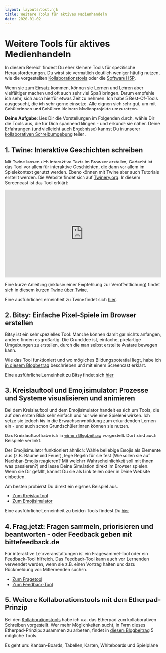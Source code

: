 ```yaml
---
layout: layouts/post.njk
title: Weitere Tools für aktives Medienhandeln
date: 2020-01-02
---
```


# Weitere Tools für aktives Medienhandeln

In diesem Bereich findest Du eher kleinere Tools für spezifische Herausforderungen. Du wirst sie vermutlich deutlich weniger häufig nutzen, wie die vorgestellten [Kollaborationstools](/kollaboration) oder die [Software H5P](/h5p).

Wenn sie zum Einsatz kommen, können sie Lernen und Lehren aber vielfältiger machen und oft auch sehr viel Spaß bringen. Darum empfehle ich sehr, sich auch hierfür etwas Zeit zu nehmen. Ich habe 5 Best-Of-Tools ausgesucht, die ich sehr gerne einsetze. Alle eignen sich sehr gut, um mit Schülerinnen und Schülern kleinere Medienprojekte umzusetzen.

**Deine Aufgabe**: 
Lies Dir die Vorstellungen im Folgenden durch, wähle Dir die Tools aus, die für Dich spannend klingen - und erkunde sie näher. Deine Erfahrungen (und vielleicht auch Ergebnisse) kannst Du in unserer [kollaborativen Schreibumgebung](https://yopad.eu/p/medpaed) teilen.


## 1. Twine: Interaktive Geschichten schreiben

Mit Twine lassen sich interaktive Texte im Browser erstellen, Gedacht ist das Tool vor allem für interaktive Geschichten, die dann vor allem im Spielekontext genutzt werden. Ebeno können mit Twine aber auch Tutorials erstellt werden. Die Website findet sich auf [Twinery.org](https://twiner.org). In diesem Screencast ist das Tool erklärt:

<style>.embed-container { position: relative; padding-bottom: 56.25%; height: 0; overflow: hidden; max-width: 100%; } .embed-container iframe, .embed-container object, .embed-container embed { position: absolute; top: 0; left: 0; width: 100%; height: 100%; }</style><div class='embed-container'><iframe src='https://www.youtube.com/embed/yJ4KMh1KbT8' frameborder='0' allowfullscreen></iframe></div>

Eine kurze Anleitung (inklusiv einer Empfehlung zur Veröffentlichung) findet sich in diesem kurzen [Twine über Twine](https://meintwine.glitch.me).

Eine ausführliche Lerneinheit zu Twine findet sich [hier](https://campus.oercamp.de/lessons/tutorials-oder-interaktive-geschichten-erstellen-mit-twine/).

## 2. Bitsy: Einfache Pixel-Spiele im Browser erstellen

Bitsy ist ein sehr spezielles Tool: Manche können damit gar nichts anfangen, andere finden es großartig. Die Grundidee ist, einfache, pixelartige Umgebungen zu erstellen, durch die man selbst erstellte Avatare bewegen kann.

Wie das Tool funktioniert und wo mögliches Bildungspotential liegt, habe ich [in diesem Blogbeitrag](https://ebildungslabor.de/blog/bitsy/) beschrieben und mit einem Screencast erklärt.

Eine ausführliche Lerneinheit zu Bitsy findet sich [hier](https://campus.oercamp.de/lessons/spiele-gestalten-und-veroeffentlichen-mit-bitsy/)

## 3. Kreislauftool und Emojisimulator: Prozesse und Systeme visualisieren und animieren

Bei dem Kreislauftool und dem Emojisimulator handelt es sich um Tools, die auf den ersten Blick sehr einfach und nur wie eine Spielerei wirken. Ich setze sie jedoch bis in die Erwachsenenbildung zum erkundenden Lernen ein - und auch schon Grundschüler:innen können sie nutzen.

Das Kreislauftool habe ich in [einem Blogbeitrag](https://ebildungslabor.de/blog/kreislauftool/) vorgestellt. Dort sind auch Beispiele verlinkt.

Der Emojisimulator funktioniert ähnlich: Wähle beliebige Emojis als Elemente aus (z.B. Bäume und Feuer), lege Regeln für sie fest (Wie sollen sie auf Nachbar-Emojis reagieren? Mit welcher Wahrscheinlichkeit soll mit ihnen was passieren?) und lasse Deine Simulation direkt im Browser spielen. Wenn sie Dir gefällt, kannst Du sie als Link teilen oder in Deine Website einbetten.

Am besten probierst Du direkt ein eigenes Beispiel aus.

* [Zum Kreislauftool](https://kreislauftool.de)
* [Zum Emojisimulator](https://emojisimulator.de)

Eine ausführliche Lerneinheit zu beiden Tools findest Du [hier](https://campus.oercamp.de/lessons/prozesse-visualisieren-animieren-teilen-und-remixen-mit-dem-kreislauftool-und-dem-emojisimulator/)

## 4. Frag.jetzt: Fragen sammeln, priorisieren und beantworten - oder Feedback geben mit bittefeedback.de

Für interaktive Lehrveranstaltungen ist ein Fragesammel-Tool oder ein Feedback-Tool hilfreich. Das Feedback-Tool kann auch von Lernenden verwendet werden, wenn sie z.B. einen Vortrag halten und dazu Rückmeldung von Mitlernenden suchen.

* [Zum Fragetool](https://frag.jetzt/home)
* [Zum Feedback-Tool](https://bittefeedback.de/)

## 5. Weitere Kollaborationstools mit dem Etherpad-Prinzip

Bei den [Kollaborationstools](/kollaboration) habe ich u.a. das Etherpad zum kollaborativen Schreiben vorgestellt. Wer mehr Möglichkeiten sucht, in Form dieses Etherpad-Prinzips zusammen zu arbeiten, findet in [diesem Blogbeitrag](https://ebildungslabor.de/blog/etherpadprinzip/) 5 mögliche Tools.

Es geht um: Kanban-Boards, Tabellen, Karten, Whiteboards und Spielpläne
